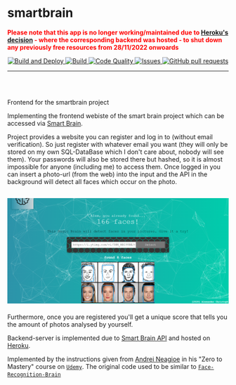 # smartbrain

**<p style="color:red">Please note that this app is no longer working/maintained due to <a href="https://devcenter.heroku.com/changelog-items/2461">Heroku's decision</a> - where the corresponding backend was hosted - to shut down any previously free resources from 28/11/2022 onwoards</p>**

<p align="center">
    <p align="center">
        <a href="https://github.com/papstchaka/smartbrain/actions">
          <img alt="Build and Deploy" src="https://github.com/papstchaka/smartbrain/actions/workflows/gh-pages.yml/badge.svg"/>
        </a>
        <a href="https://github.com/papstchaka/smartbrain/actions">
          <img alt="Build" src="https://github.com/papstchaka/smartbrain/actions/workflows/node.js.yml/badge.svg"/>
        </a>
        <a href="https://github.com/papstchaka/smartbrain/actions">
          <img alt="Code Quality" src="https://github.com/papstchaka/smartbrain/actions/workflows/codeql-analysis.yml/badge.svg"/>
        </a>
        <a href="https://github.com/papstchaka/smartbrain/issues">
          <img alt="Issues" src="https://img.shields.io/github/issues/papstchaka/smartbrain?color=0088ff"/>
        </a>
        <a href="https://github.com/papstchaka/smartbrain/pulls">
          <img alt="GitHub pull requests" src="https://img.shields.io/github/issues-pr/papstchaka/smartbrain?color=0088ff"/>
        </a>
    </p>
</p>

---

<br></br>

Frontend for the smartbrain project


Implementing the frontend webiste of the smart brain project which can be accessed via <a href="https://papstchaka.github.io/smartbrain/" target="_blank">Smart Brain</a>.

Project provides a website you can register and log in to (without email verification). So just register with whatever email you want (they will only be stored on my own SQL-DataBase which I don't care about, nobody will see them). Your passwords will also be stored there but hashed, so it is almost impossible for anyone (including me) to access them. Once logged in you can insert a photo-url (from the web) into the input and the API in the background will detect all faces which occur on the photo. 
<h2 align="center">
  <img src=src/example.PNG alt="Smart Brain" width="800px" />
</h2>


Furthermore, once you are registered you'll get a unique score that tells you the amount of photos analysed by yourself.

Backend-server is implemented due to <a href="https://github.com/papstchaka/smartbrain-api" target="_blank">Smart Brain API</a> and hosted on <a href="https://www.heroku.com/" target="_blank">Heroku</a>.

Implemented by the instructions given from <a href="https://github.com/aneagoie" target="_blank">Andrei Neagioe</a> in his "Zero to Mastery" course on [`Udemy`](https://www.udemy.com/). The original code used to be similar to [`Face-Recognition-Brain`](https://github.com/aneagoie/face-recognition-brain)
